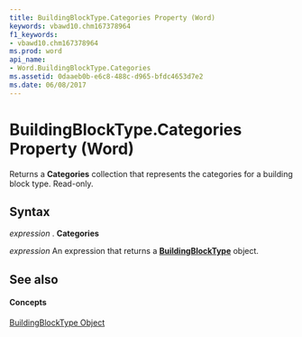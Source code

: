 ```yaml
---
title: BuildingBlockType.Categories Property (Word)
keywords: vbawd10.chm167378964
f1_keywords:
- vbawd10.chm167378964
ms.prod: word
api_name:
- Word.BuildingBlockType.Categories
ms.assetid: 0daaeb0b-e6c8-488c-d965-bfdc4653d7e2
ms.date: 06/08/2017
---
```



# BuildingBlockType.Categories Property (Word)

Returns a  **Categories** collection that represents the categories for a building block type. Read-only.


## Syntax

 _expression_ . **Categories**

 _expression_ An expression that returns a **[BuildingBlockType](Word.BuildingBlockType.md)** object.


## See also


#### Concepts


[BuildingBlockType Object](Word.BuildingBlockType.md)

